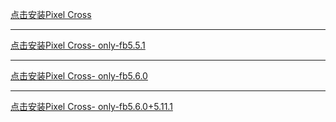 
<a href="itms-services://?action=download-manifest&url=https://colorfb-test-1258669836.cos.ap-guangzhou.myqcloud.com/pixelcross/manifest.plist">点击安装Pixel Cross</a>
<hr/>

<a href="itms-services://?action=download-manifest&url=https://colorfb-test-1258669836.cos.ap-guangzhou.myqcloud.com/only-fb5.5.1/manifest.plist">点击安装Pixel Cross- only-fb5.5.1</a>
<hr>

<a href="itms-services://?action=download-manifest&url=https://colorfb-test-1258669836.cos.ap-guangzhou.myqcloud.com/only-fb5.6.0/manifest.plist">点击安装Pixel Cross- only-fb5.6.0</a>
<hr>

<a href="itms-services://?action=download-manifest&url=https://colorfb-test-1258669836.cos.ap-guangzhou.myqcloud.com/only-fb5.6.0+5.11.1/manifest.plist">点击安装Pixel Cross- only-fb5.6.0+5.11.1</a>

